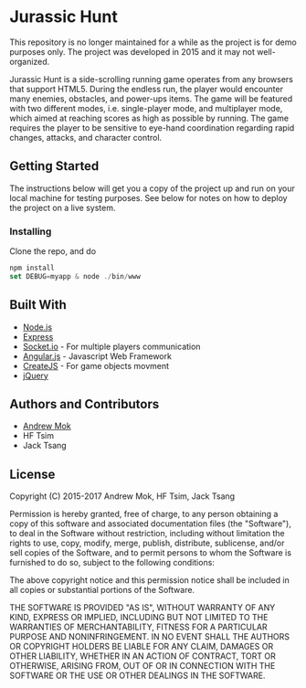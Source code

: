 Jurassic Hunt
======

This repository is no longer maintained for a while as the project is for demo purposes only. The project was developed in 2015 and it may not well-organized.

Jurassic Hunt is a side-scrolling running game operates from any browsers that support HTML5. During the endless run, the player would encounter many enemies, obstacles, and power-ups items. The game will be featured with two different modes, i.e. single-player mode, and multiplayer mode, which aimed at reaching scores as high as possible by running. The game requires the player to be sensitive to eye-hand coordination regarding rapid changes, attacks, and character control.

## Getting Started

The instructions below will get you a copy of the project up and run on your local machine for testing purposes. See below for notes on how to deploy the project on a live system.

### Installing

Clone the repo, and do
```javascript
npm install
set DEBUG=myapp & node ./bin/www
```

## Built With

- [Node.js](https://nodejs.org/en/)
- [Express](http://expressjs.com/)
- [Socket.io](https://socket.io/) - For multiple players communication
- [Angular.js](https://angularjs.org/) - Javascript Web Framework
- [CreateJS](http://createjs.com/) - For game objects movment
- [jQuery](https://jquery.com/)

## Authors and Contributors

- [Andrew Mok](https://andrewmmc.com)
- HF Tsim
- Jack Tsang

## License

Copyright (C) 2015-2017 Andrew Mok, HF Tsim, Jack Tsang

Permission is hereby granted, free of charge, to any person obtaining a copy of this software and associated documentation files (the "Software"), to deal in the Software without restriction, including without limitation the rights to use, copy, modify, merge, publish, distribute, sublicense, and/or sell copies of the Software, and to permit persons to whom the Software is furnished to do so, subject to the following conditions:

The above copyright notice and this permission notice shall be included in all copies or substantial portions of the Software.

THE SOFTWARE IS PROVIDED "AS IS", WITHOUT WARRANTY OF ANY KIND, EXPRESS OR IMPLIED, INCLUDING BUT NOT LIMITED TO THE WARRANTIES OF MERCHANTABILITY, FITNESS FOR A PARTICULAR PURPOSE AND NONINFRINGEMENT. IN NO EVENT SHALL THE AUTHORS OR COPYRIGHT HOLDERS BE LIABLE FOR ANY CLAIM, DAMAGES OR OTHER LIABILITY, WHETHER IN AN ACTION OF CONTRACT, TORT OR OTHERWISE, ARISING FROM, OUT OF OR IN CONNECTION WITH THE SOFTWARE OR THE USE OR OTHER DEALINGS IN THE SOFTWARE.
